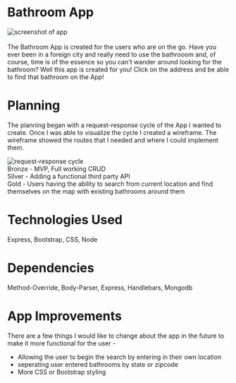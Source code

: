 # Bathroom App

![screenshot of app](https://user-images.githubusercontent.com/54283215/66490971-014c4580-ea80-11e9-999f-364719e7b0ca.png)
<br>
<br>The Bathroom App is created for the users who are on the go. Have you ever been in a foreign city and really need to use the bathrooom and, of course, time is of the essence so you can't wander around looking for the bathroom? Well this app is created for you! Click on the address and be able to find that bathroom on the App!

# Planning

The planning began with a request-response cycle of the App I wanted to create. Once I was able to visualize the cycle I created a wireframe. The wireframe showed the routes that I needed and where I could implement them.

![request-response cycle](https://user-images.githubusercontent.com/54283215/66491341-90f1f400-ea80-11e9-9344-100f22cfe8ea.png)<br>
Bronze - MVP, Full working CRUD<br>
Silver - Adding a functional third party API<br>
Gold - Users having the ability to search from current location and find themselves on the map with existing bathrooms around them


# Technologies Used
Express, Bootstrap, CSS, Node

# Dependencies
Method-Override, Body-Parser, Express, Handlebars, Mongodb

# App Improvements

There are a few things I would like to change about the app in the future to make it more functional for the user -
- Allowing the user to begin the search by entering in their own location
- seperating user entered bathrooms by state or zipcode
- More CSS or Bootstrap styling 

